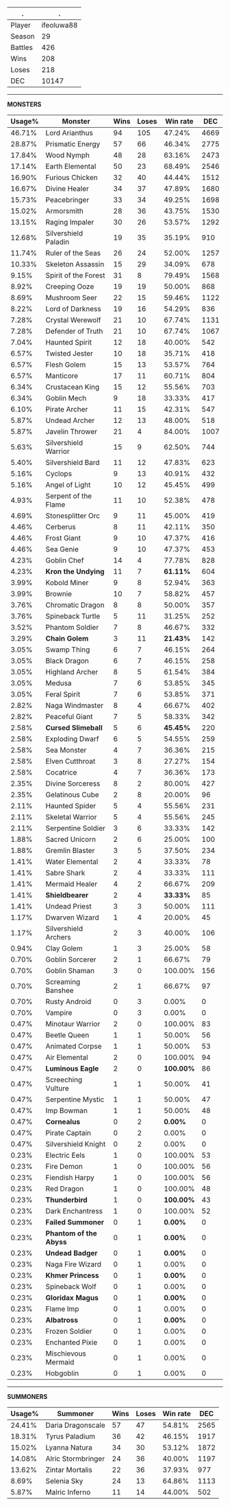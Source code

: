 .|.
|-|-
Player|ifeoluwa88
Season|29
Battles|426
Wins|208
Loses|218
DEC|10147

---
**MONSTERS**

Usage%|Monster|Wins|Loses|Win rate|DEC|
-|-|-|-|-|-|
46.71%|Lord Arianthus|94|105|47.24%|4669|
28.87%|Prismatic Energy|57|66|46.34%|2775|
17.84%|Wood Nymph|48|28|63.16%|2473|
17.14%|Earth Elemental|50|23|68.49%|2546|
16.90%|Furious Chicken|32|40|44.44%|1512|
16.67%|Divine Healer|34|37|47.89%|1680|
15.73%|Peacebringer|33|34|49.25%|1698|
15.02%|Armorsmith|28|36|43.75%|1530|
13.15%|Raging Impaler|30|26|53.57%|1292|
12.68%|Silvershield Paladin|19|35|35.19%|910|
11.74%|Ruler of the Seas|26|24|52.00%|1257|
10.33%|Skeleton Assassin|15|29|34.09%|678|
9.15%|Spirit of the Forest|31|8|79.49%|1568|
8.92%|Creeping Ooze|19|19|50.00%|868|
8.69%|Mushroom Seer|22|15|59.46%|1122|
8.22%|Lord of Darkness|19|16|54.29%|836|
7.28%|Crystal Werewolf|21|10|67.74%|1131|
7.28%|Defender of Truth|21|10|67.74%|1067|
7.04%|Haunted Spirit|12|18|40.00%|542|
6.57%|Twisted Jester|10|18|35.71%|418|
6.57%|Flesh Golem|15|13|53.57%|764|
6.57%|Manticore|17|11|60.71%|804|
6.34%|Crustacean King|15|12|55.56%|703|
6.34%|Goblin Mech|9|18|33.33%|417|
6.10%|Pirate Archer|11|15|42.31%|547|
5.87%|Undead Archer|12|13|48.00%|518|
5.87%|Javelin Thrower|21|4|84.00%|1007|
5.63%|Silvershield Warrior|15|9|62.50%|744|
5.40%|Silvershield Bard|11|12|47.83%|623|
5.16%|Cyclops|9|13|40.91%|432|
5.16%|Angel of Light|10|12|45.45%|499|
4.93%|Serpent of the Flame|11|10|52.38%|478|
4.69%|Stonesplitter Orc|9|11|45.00%|419|
4.46%|Cerberus|8|11|42.11%|350|
4.46%|Frost Giant|9|10|47.37%|416|
4.46%|Sea Genie|9|10|47.37%|453|
4.23%|Goblin Chef|14|4|77.78%|828|
4.23%|**Kron the Undying**|11|7|**61.11%**|604|
3.99%|Kobold Miner|9|8|52.94%|363|
3.99%|Brownie|10|7|58.82%|457|
3.76%|Chromatic Dragon|8|8|50.00%|357|
3.76%|Spineback Turtle|5|11|31.25%|252|
3.52%|Phantom Soldier|7|8|46.67%|332|
3.29%|**Chain Golem**|3|11|**21.43%**|142|
3.05%|Swamp Thing|6|7|46.15%|264|
3.05%|Black Dragon|6|7|46.15%|258|
3.05%|Highland Archer|8|5|61.54%|384|
3.05%|Medusa|7|6|53.85%|345|
3.05%|Feral Spirit|7|6|53.85%|371|
2.82%|Naga Windmaster|8|4|66.67%|402|
2.82%|Peaceful Giant|7|5|58.33%|342|
2.58%|**Cursed Slimeball**|5|6|**45.45%**|220|
2.58%|Exploding Dwarf|6|5|54.55%|259|
2.58%|Sea Monster|4|7|36.36%|215|
2.58%|Elven Cutthroat|3|8|27.27%|154|
2.58%|Cocatrice|4|7|36.36%|173|
2.35%|Divine Sorceress|8|2|80.00%|427|
2.35%|Gelatinous Cube|2|8|20.00%|96|
2.11%|Haunted Spider|5|4|55.56%|231|
2.11%|Skeletal Warrior|5|4|55.56%|245|
2.11%|Serpentine Soldier|3|6|33.33%|142|
1.88%|Sacred Unicorn|2|6|25.00%|100|
1.88%|Gremlin Blaster|3|5|37.50%|234|
1.41%|Water Elemental|2|4|33.33%|78|
1.41%|Sabre Shark|2|4|33.33%|111|
1.41%|Mermaid Healer|4|2|66.67%|209|
1.41%|**Shieldbearer**|2|4|**33.33%**|85|
1.41%|Undead Priest|3|3|50.00%|111|
1.17%|Dwarven Wizard|1|4|20.00%|45|
1.17%|Silvershield Archers|2|3|40.00%|106|
0.94%|Clay Golem|1|3|25.00%|58|
0.70%|Goblin Sorcerer|2|1|66.67%|79|
0.70%|Goblin Shaman|3|0|100.00%|156|
0.70%|Screaming Banshee|2|1|66.67%|97|
0.70%|Rusty Android|0|3|0.00%|0|
0.70%|Vampire|0|3|0.00%|0|
0.47%|Minotaur Warrior|2|0|100.00%|83|
0.47%|Beetle Queen|1|1|50.00%|56|
0.47%|Animated Corpse|1|1|50.00%|53|
0.47%|Air Elemental|2|0|100.00%|94|
0.47%|**Luminous Eagle**|2|0|**100.00%**|86|
0.47%|Screeching Vulture|1|1|50.00%|41|
0.47%|Serpentine Mystic|1|1|50.00%|47|
0.47%|Imp Bowman|1|1|50.00%|48|
0.47%|**Cornealus**|0|2|**0.00%**|0|
0.47%|Pirate Captain|0|2|0.00%|0|
0.47%|Silvershield Knight|0|2|0.00%|0|
0.23%|Electric Eels|1|0|100.00%|53|
0.23%|Fire Demon|1|0|100.00%|56|
0.23%|Fiendish Harpy|1|0|100.00%|56|
0.23%|Red Dragon|1|0|100.00%|48|
0.23%|**Thunderbird**|1|0|**100.00%**|43|
0.23%|Dark Enchantress|1|0|100.00%|52|
0.23%|**Failed Summoner**|0|1|**0.00%**|0|
0.23%|**Phantom of the Abyss**|0|1|**0.00%**|0|
0.23%|**Undead Badger**|0|1|**0.00%**|0|
0.23%|Naga Fire Wizard|0|1|0.00%|0|
0.23%|**Khmer Princess**|0|1|**0.00%**|0|
0.23%|Spineback Wolf|0|1|0.00%|0|
0.23%|**Gloridax Magus**|0|1|**0.00%**|0|
0.23%|Flame Imp|0|1|0.00%|0|
0.23%|**Albatross**|0|1|**0.00%**|0|
0.23%|Frozen Soldier|0|1|0.00%|0|
0.23%|Enchanted Pixie|0|1|0.00%|0|
0.23%|Mischievous Mermaid|0|1|0.00%|0|
0.23%|Hobgoblin|0|1|0.00%|0|

---
**SUMMONERS**

Usage%|Summoner|Wins|Loses|Win rate|DEC|
-|-|-|-|-|-|
24.41%|Daria Dragonscale|57|47|54.81%|2565|
18.31%|Tyrus Paladium|36|42|46.15%|1917|
15.02%|Lyanna Natura|34|30|53.12%|1872|
14.08%|Alric Stormbringer|24|36|40.00%|1197|
13.62%|Zintar Mortalis|22|36|37.93%|977|
8.69%|Selenia Sky|24|13|64.86%|1113|
5.87%|Malric Inferno|11|14|44.00%|502|
